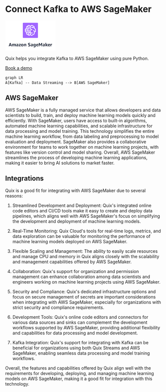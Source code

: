 # Connect Kafka to AWS SageMaker

![](./images/logo_1.jpg)

Quix helps you integrate Kafka to AWS SageMaker using pure Python.

<div>
<a class="md-button md-button--primary" href="https://share.hsforms.com/1iW0TmZzKQMChk0lxd_tGiw4yjw2?__hstc=175542013.2303933fbd746c0ac86d9ccbe9bc9100.1728383268831.1729603416735.1729620918855.31&__hssc=175542013.1.1729620918855&__hsfp=2132701734" target="_blank" style="margin-right:.5rem;">Book a demo</a>
<br/>
</div>

```mermaid
graph LR
A[Kafka] -- Data Streaming --> B[AWS SageMaker]
```

## AWS SageMaker

AWS SageMaker is a fully managed service that allows developers and data scientists to build, train, and deploy machine learning models quickly and efficiently. With SageMaker, users have access to built-in algorithms, automated machine learning capabilities, and scalable infrastructure for data processing and model training. This technology simplifies the entire machine learning workflow, from data labeling and preprocessing to model evaluation and deployment. SageMaker also provides a collaborative environment for teams to work together on machine learning projects, with features like version control and model sharing. Overall, AWS SageMaker streamlines the process of developing machine learning applications, making it easier to bring AI solutions to market faster.

## Integrations

Quix is a good fit for integrating with AWS SageMaker due to several reasons:

1. Streamlined Development and Deployment: Quix's integrated online code editors and CI/CD tools make it easy to create and deploy data pipelines, which aligns well with AWS SageMaker's focus on simplifying the development and deployment of machine learning models.

2. Real-Time Monitoring: Quix Cloud's tools for real-time logs, metrics, and data exploration can be valuable for monitoring the performance of machine learning models deployed on AWS SageMaker.

3. Flexible Scaling and Management: The ability to easily scale resources and manage CPU and memory in Quix aligns closely with the scalability and management capabilities offered by AWS SageMaker.

4. Collaboration: Quix's support for organization and permission management can enhance collaboration among data scientists and engineers working on machine learning projects using AWS SageMaker.

5. Security and Compliance: Quix's dedicated infrastructure options and focus on secure management of secrets are important considerations when integrating with AWS SageMaker, especially for organizations with strict security and compliance requirements.

6. Development Tools: Quix's online code editors and connectors for various data sources and sinks can complement the development workflows supported by AWS SageMaker, providing additional flexibility and capabilities for data processing and model development.

7. Kafka Integration: Quix's support for integrating with Kafka can be beneficial for organizations using both Quix Streams and AWS SageMaker, enabling seamless data processing and model training workflows.

Overall, the features and capabilities offered by Quix align well with the requirements for developing, deploying, and managing machine learning models on AWS SageMaker, making it a good fit for integration with this technology.

